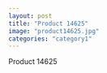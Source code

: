 ```yaml
---
layout: post
title: "Product 14625"
image: "product14625.jpg"
categories: "category1"
---
```

Product 14625
